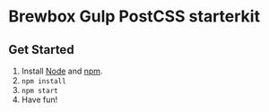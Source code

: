 # Brewbox Gulp PostCSS starterkit

## Get Started
1. Install [Node][node] and [npm][npm].
2. `npm install`
3. `npm start`
4. Have fun!

[node]: https://nodejs.org/en/
[npm]:  https://www.npmjs.com/
